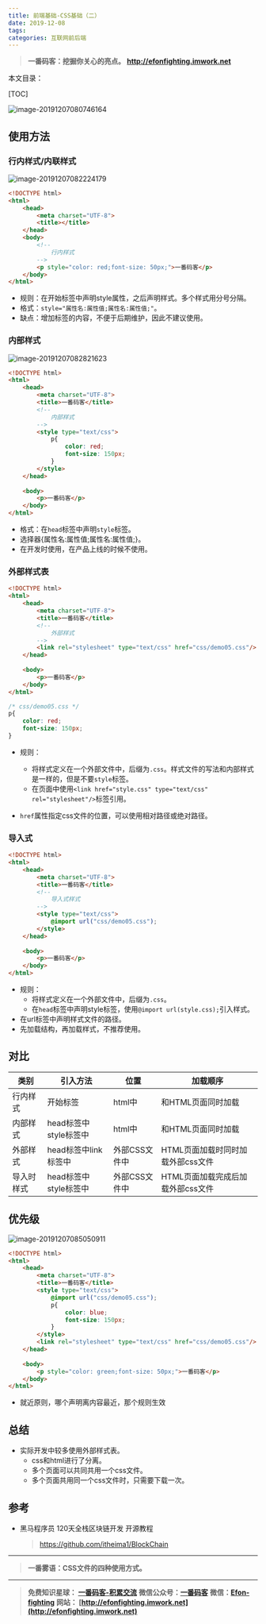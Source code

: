 ```yaml
---
title: 前端基础-CSS基础（二）
date: 2019-12-08
tags: 
categories: 互联网前后端
---
```


> **一番码客：挖掘你关心的亮点。**
> **http://efonfighting.imwork.net**

本文目录：

[TOC]

![image-20191207080746164](2019-12-08-前端基础-CSS基础（二）/image-20191207080746164.png)

<!--more-->

## 使用方法

### 行内样式/内联样式

![image-20191207082224179](2019-12-08-前端基础-CSS基础（二）/image-20191207082224179.png)

```html
<!DOCTYPE html>
<html>
	<head>
		<meta charset="UTF-8">
		<title></title>
	</head>
	<body>
		<!--
			行内样式
		-->
		<p style="color: red;font-size: 50px;">一番码客</p>
	</body>
</html>

```

* 规则：在开始标签中声明style属性，之后声明样式。多个样式用分号分隔。
* 格式：`style="属性名:属性值;属性名:属性值;"`。
* 缺点：增加标签的内容，不便于后期维护，因此不建议使用。

### 内部样式

![image-20191207082821623](2019-12-08-前端基础-CSS基础（二）/image-20191207082821623.png)

```html
<!DOCTYPE html>
<html>
	<head>
		<meta charset="UTF-8">
		<title>一番码客</title>
		<!--	
			内部样式
		-->
		<style type="text/css">
			p{
				color: red;
				font-size: 150px;
			}
		</style>
	</head>
	
	<body>
		<p>一番码客</p>
	</body>
</html>
```

* 格式：在`head`标签中声明`style`标签。
* 选择器{属性名:属性值;属性名:属性值;}。
* 在开发时使用，在产品上线的时候不使用。

### 外部样式表

```html
<!DOCTYPE html>
<html>
	<head>
		<meta charset="UTF-8">
		<title>一番码客</title>
		<!--	
			外部样式
		-->
		<link rel="stylesheet" type="text/css" href="css/demo05.css"/>
	</head>
	
	<body>
		<p>一番码客</p>
	</body>
</html>
```

```css
/* css/demo05.css */
p{
	color: red;
	font-size: 150px;
}
```

* 规则：
    * 将样式定义在一个外部文件中，后缀为`.css`。样式文件的写法和内部样式是一样的，但是不要`style`标签。
    * 在页面中使用`<link href="style.css" type="text/css" rel="stylesheet"/>`标签引用。

* `href`属性指定css文件的位置，可以使用相对路径或绝对路径。

### 导入式

```html
<!DOCTYPE html>
<html>
	<head>
		<meta charset="UTF-8">
		<title>一番码客</title>
		<!--	
			导入式样式
		-->
		<style type="text/css">
			@import url("css/demo05.css");
		</style>
	</head>
	
	<body>
		<p>一番码客</p>
	</body>
</html>

```

* 规则：
    * 将样式定义在一个外部文件中，后缀为`.css`。
    * 在`head`标签中声明style标签，使用`@import url(style.css);`引入样式。
* 在url标签中声明样式文件的路径。
* 先加载结构，再加载样式，不推荐使用。

## 对比

| 类别       | 引入方法              | 位置          | 加载顺序                          |
| ---------- | --------------------- | ------------- | --------------------------------- |
| 行内样式   | 开始标签              | html中        | 和HTML页面同时加载                |
| 内部样式   | head标签中style标签中 | html中        | 和HTML页面同时加载                |
| 外部样式   | head标签中link标签中  | 外部CSS文件中 | HTML页面加载时同时加载外部css文件 |
| 导入时样式 | head标签中style标签中 | 外部CSS文件中 | HTML页面加载完成后加载外部css文件 |



## 优先级

![image-20191207085050911](2019-12-08-前端基础-CSS基础（二）/image-20191207085050911.png)

```html
<!DOCTYPE html>
<html>
	<head>
		<meta charset="UTF-8">
		<title>一番码客</title>
		<style type="text/css">
			@import url("css/demo05.css");
			p{
				color: blue;
				font-size: 150px;
			}
		</style>
		<link rel="stylesheet" type="text/css" href="css/demo05.css"/>
	</head>
	
	<body>
		<p style="color: green;font-size: 50px;">一番码客</p>
	</body>
</html>
```

* 就近原则，哪个声明离内容最近，那个规则生效

## 总结

* 实际开发中较多使用外部样式表。
    * css和html进行了分离。
    * 多个页面可以共同共用一个css文件。
    * 多个页面共用同一个css文件时，只需要下载一次。

## 参考

* 黑马程序员 120天全栈区块链开发 开源教程

  > https://github.com/itheima1/BlockChain
  

----

> **一番雾语：CSS文件的四种使用方式。**

----------

> **免费知识星球： [一番码客-积累交流](http://efonfighting.imwork.net/efonmark-blog/%E7%AE%80%E4%BB%8B/zhishixingqiu1.png)**
> **微信公众号：[一番码客](http://efonfighting.imwork.net/efonmark-blog/%E7%AE%80%E4%BB%8B/guanzhu_1.jpg)**
> **微信：[Efon-fighting](http://efonfighting.imwork.net/efonmark-blog/%E7%AE%80%E4%BB%8B/weixin.jpg)**
> **网站： [http://efonfighting.imwork.net](http://efonfighting.imwork.net)**